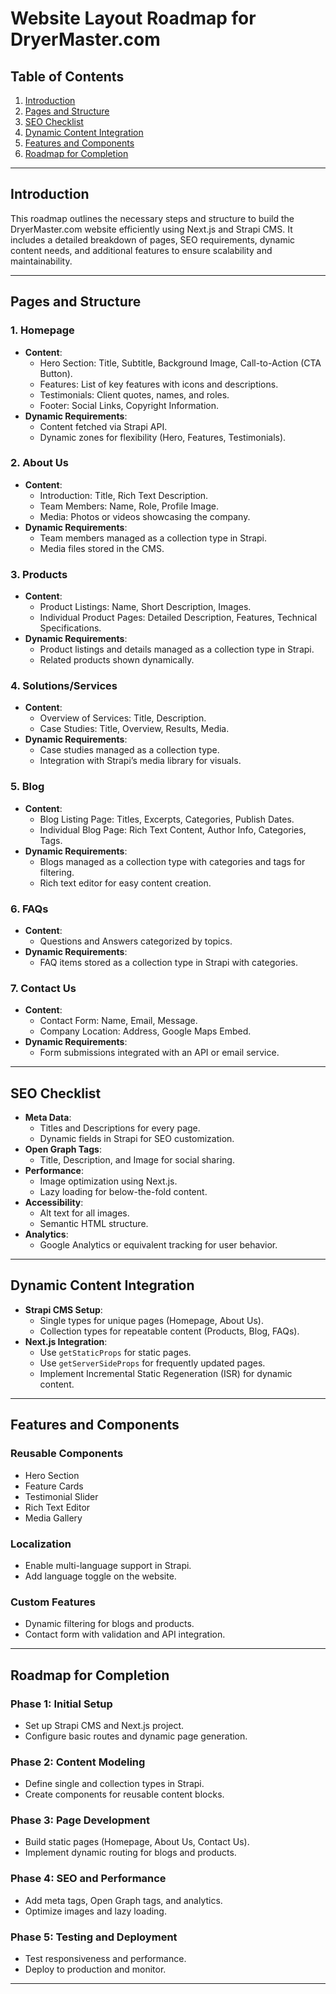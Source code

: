 # Website Layout Roadmap for DryerMaster.com

## **Table of Contents**

1. [Introduction](#introduction)
2. [Pages and Structure](#pages-and-structure)
3. [SEO Checklist](#seo-checklist)
4. [Dynamic Content Integration](#dynamic-content-integration)
5. [Features and Components](#features-and-components)
6. [Roadmap for Completion](#roadmap-for-completion)

---

## **Introduction**

This roadmap outlines the necessary steps and structure to build the DryerMaster.com website efficiently using Next.js and Strapi CMS. It includes a detailed breakdown of pages, SEO requirements, dynamic content needs, and additional features to ensure scalability and maintainability.

---

## **Pages and Structure**

### **1. Homepage**

- **Content**:
  - Hero Section: Title, Subtitle, Background Image, Call-to-Action (CTA Button).
  - Features: List of key features with icons and descriptions.
  - Testimonials: Client quotes, names, and roles.
  - Footer: Social Links, Copyright Information.
- **Dynamic Requirements**:
  - Content fetched via Strapi API.
  - Dynamic zones for flexibility (Hero, Features, Testimonials).

### **2. About Us**

- **Content**:
  - Introduction: Title, Rich Text Description.
  - Team Members: Name, Role, Profile Image.
  - Media: Photos or videos showcasing the company.
- **Dynamic Requirements**:
  - Team members managed as a collection type in Strapi.
  - Media files stored in the CMS.

### **3. Products**

- **Content**:
  - Product Listings: Name, Short Description, Images.
  - Individual Product Pages: Detailed Description, Features, Technical Specifications.
- **Dynamic Requirements**:
  - Product listings and details managed as a collection type in Strapi.
  - Related products shown dynamically.

### **4. Solutions/Services**

- **Content**:
  - Overview of Services: Title, Description.
  - Case Studies: Title, Overview, Results, Media.
- **Dynamic Requirements**:
  - Case studies managed as a collection type.
  - Integration with Strapi’s media library for visuals.

### **5. Blog**

- **Content**:
  - Blog Listing Page: Titles, Excerpts, Categories, Publish Dates.
  - Individual Blog Page: Rich Text Content, Author Info, Categories, Tags.
- **Dynamic Requirements**:
  - Blogs managed as a collection type with categories and tags for filtering.
  - Rich text editor for easy content creation.

### **6. FAQs**

- **Content**:
  - Questions and Answers categorized by topics.
- **Dynamic Requirements**:
  - FAQ items stored as a collection type in Strapi with categories.

### **7. Contact Us**

- **Content**:
  - Contact Form: Name, Email, Message.
  - Company Location: Address, Google Maps Embed.
- **Dynamic Requirements**:
  - Form submissions integrated with an API or email service.

---

## **SEO Checklist**

- **Meta Data**:
  - Titles and Descriptions for every page.
  - Dynamic fields in Strapi for SEO customization.
- **Open Graph Tags**:
  - Title, Description, and Image for social sharing.
- **Performance**:
  - Image optimization using Next.js.
  - Lazy loading for below-the-fold content.
- **Accessibility**:
  - Alt text for all images.
  - Semantic HTML structure.
- **Analytics**:
  - Google Analytics or equivalent tracking for user behavior.

---

## **Dynamic Content Integration**

- **Strapi CMS Setup**:
  - Single types for unique pages (Homepage, About Us).
  - Collection types for repeatable content (Products, Blog, FAQs).
- **Next.js Integration**:
  - Use `getStaticProps` for static pages.
  - Use `getServerSideProps` for frequently updated pages.
  - Implement Incremental Static Regeneration (ISR) for dynamic content.

---

## **Features and Components**

### **Reusable Components**

- Hero Section
- Feature Cards
- Testimonial Slider
- Rich Text Editor
- Media Gallery

### **Localization**

- Enable multi-language support in Strapi.
- Add language toggle on the website.

### **Custom Features**

- Dynamic filtering for blogs and products.
- Contact form with validation and API integration.

---

## **Roadmap for Completion**

### **Phase 1: Initial Setup**

- Set up Strapi CMS and Next.js project.
- Configure basic routes and dynamic page generation.

### **Phase 2: Content Modeling**

- Define single and collection types in Strapi.
- Create components for reusable content blocks.

### **Phase 3: Page Development**

- Build static pages (Homepage, About Us, Contact Us).
- Implement dynamic routing for blogs and products.

### **Phase 4: SEO and Performance**

- Add meta tags, Open Graph tags, and analytics.
- Optimize images and lazy loading.

### **Phase 5: Testing and Deployment**

- Test responsiveness and performance.
- Deploy to production and monitor.

---
